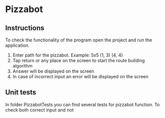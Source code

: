 # Pizzabot

## Instructions
To check the functionality of the program open the project and run the application.
1. Enter path for the pizzabot. Example: 5x5 (1, 3) (4, 4)
2. Tap return or any place on the screen to start the route building algorithm
3. Answer will be displayed on the screen
4. In case of incorrect input an error will be displayed on the screen

## Unit tests
In folder PizzabotTests you can find several tests for pizzabot function. To check both correct input  and not
